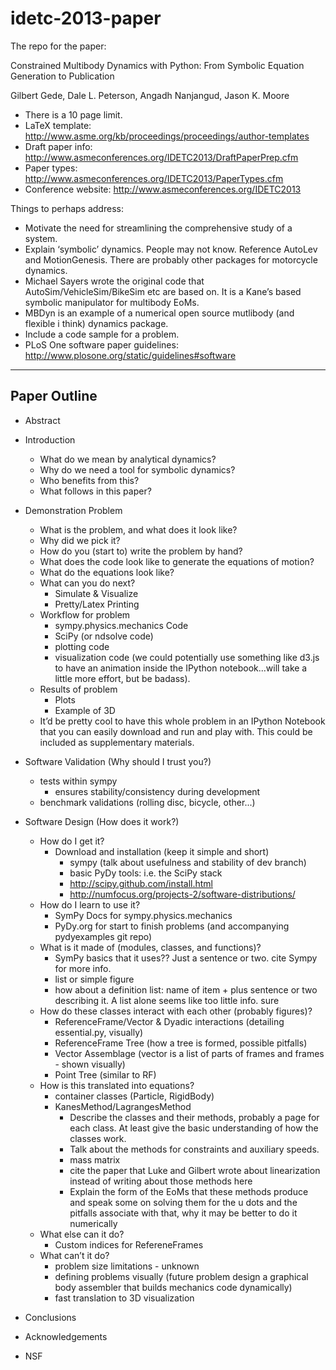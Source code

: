 idetc-2013-paper
================

The repo for the paper:

Constrained Multibody Dynamics with Python: From Symbolic Equation Generation
to Publication

Gilbert Gede, Dale L. Peterson, Angadh Nanjangud, Jason K. Moore


* There is a 10 page limit.
* LaTeX template: http://www.asme.org/kb/proceedings/proceedings/author-templates
* Draft paper info: http://www.asmeconferences.org/IDETC2013/DraftPaperPrep.cfm
* Paper types: http://www.asmeconferences.org/IDETC2013/PaperTypes.cfm
* Conference website: http://www.asmeconferences.org/IDETC2013

Things to perhaps address:

* Motivate the need for streamlining the comprehensive study of a system.
* Explain ‘symbolic’ dynamics. People may not know. Reference AutoLev and MotionGenesis. There are probably other packages for motorcycle  dynamics.
* Michael Sayers wrote the original code that AutoSim/VehicleSim/BikeSim etc are based on. It is a Kane’s based symbolic manipulator for multibody EoMs.
* MBDyn is an example of a numerical open source mutlibody (and flexible i think) dynamics package.
* Include a code sample for a problem.
* PLoS One software paper guidelines: http://www.plosone.org/static/guidelines#software

-------------
Paper Outline
-------------

* Abstract

* Introduction
    * What do we mean by analytical dynamics?
    * Why do we need a tool for symbolic dynamics?
    * Who benefits from this?
    * What follows in this paper?

* Demonstration Problem
    * What is the problem, and what does it look like?
    * Why did we pick it?
    * How do you (start to) write the problem by hand?
    * What does the code look like to generate the equations of motion?
    * What do the equations look like?
    * What can you do next?
        * Simulate & Visualize
        * Pretty/Latex Printing
    * Workflow for problem
        * sympy.physics.mechanics Code
        * SciPy (or ndsolve code)
        * plotting code
        * visualization code (we could potentially use something like d3.js to
          have an animation inside the IPython notebook...will take a little
          more effort, but be badass).
    * Results of problem
        * Plots
        * Example of 3D
    * It’d be pretty cool to have this whole problem in an IPython Notebook
      that you can easily download and run and play with. This could be
      included as supplementary materials.

* Software Validation (Why should I trust you?)
    * tests within sympy
        * ensures stability/consistency during development
    * benchmark validations (rolling disc, bicycle, other...)

* Software Design (How does it work?)
    * How do I get it?
        * Download and installation (keep it simple and short)
            * sympy (talk about usefulness and stability of dev branch)
            * basic PyDy tools: i.e. the SciPy stack
            * http://scipy.github.com/install.html
            * http://numfocus.org/projects-2/software-distributions/
    * How do I learn to use it?
        * SymPy Docs for sympy.physics.mechanics
        * PyDy.org for start to finish problems (and accompanying pydyexamples
          git repo)
    * What is it made of (modules, classes, and functions)?
        * SymPy basics that it uses?? Just a sentence or two. cite Sympy for
          more info.
        * list or simple figure
        * how about a definition list: name of item + plus sentence or two
          describing it. A list alone seems like too little info. sure
    * How do these classes interact with each other (probably figures)?
        * ReferenceFrame/Vector & Dyadic interactions (detailing essential.py,
          visually)
        * ReferenceFrame Tree (how a tree is formed, possible pitfalls)
        * Vector Assemblage (vector is a list of parts of frames and frames -
          shown visually)
        * Point Tree (similar to RF)
    * How is this translated into equations?
        * container classes (Particle, RigidBody)
        * KanesMethod/LagrangesMethod
            * Describe the classes and their methods, probably a page for each
              class. At least give the basic understanding of how the classes
              work.
            * Talk about the methods for constraints and auxiliary speeds.
            * mass matrix
            * cite the paper that Luke and Gilbert wrote about linearization
              instead of writing about those methods here
            * Explain the form of the EoMs that these methods produce and speak
              some on solving them for the u dots and the pitfalls associate
              with that, why it may be better to do it numerically
    * What else can it do?
        * Custom indices for RefereneFrames
    * What can’t it do?
        * problem size limitations - unknown
        * defining problems visually (future problem design a graphical body
          assembler that builds mechanics code dynamically)
        * fast translation to 3D visualization

* Conclusions
* Acknowledgements
* NSF
